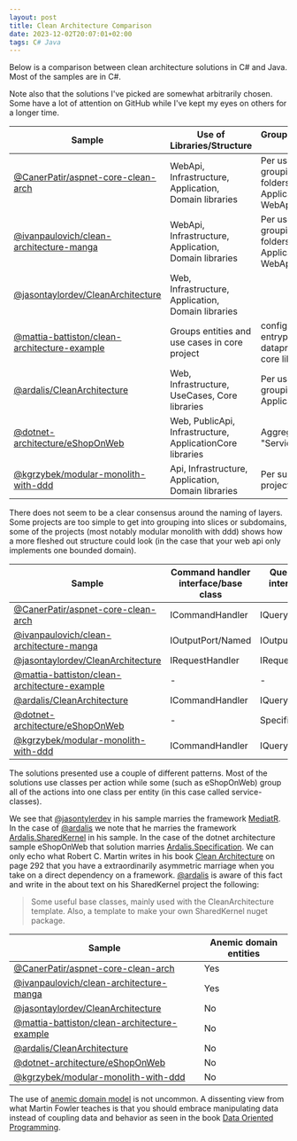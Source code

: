 ```yaml
---
layout: post
title: Clean Architecture Comparison
date: 2023-12-02T20:07:01+02:00
tags: C# Java
---
```


Below is a comparison between clean architecture solutions in C# and Java. Most of the samples are in C#.

Note also that the solutions I've picked are somewhat arbitrarily chosen. Some have a lot of attention on GitHub while I've kept my eyes on others for a longer time.

| Sample | Use of Libraries/Structure | Grouping/Vertical slice |
| ------ | -------------------------- | ----------------------- |
| [@CanerPatir/aspnet-core-clean-arch](https://github.com/CanerPatir/aspnet-core-clean-arch) | WebApi, Infrastructure, Application, Domain libraries | Per use case grouping of folders in Application and WebApi |
| [@ivanpaulovich/clean-architecture-manga](https://github.com/ivanpaulovich/clean-architecture-manga) | WebApi, Infrastructure, Application, Domain libraries | Per use case grouping of folders in Application and WebApi |
| [@jasontaylordev/CleanArchitecture](https://github.com/jasontaylordev/CleanArchitecture) | Web, Infrastructure, Application, Domain libraries |  |
| [@mattia-battiston/clean-architecture-example](https://github.com/mattia-battiston/clean-architecture-example) | Groups entities and use cases in core project | configuration, entrypoints, dataproviders, core libraries |
| [@ardalis/CleanArchitecture](https://github.com/ardalis/CleanArchitecture) | Web, Infrastructure, UseCases, Core libraries | Per use case grouping in Application |
| [@dotnet-architecture/eShopOnWeb](https://github.com/dotnet-architecture/eShopOnWeb) | Web, PublicApi, Infrastructure, ApplicationCore libraries | Aggregate, "Service" |
| [@kgrzybek/modular-monolith-with-ddd](https://github.com/kgrzybek/modular-monolith-with-ddd) | Api, Infrastructure, Application, Domain libraries | Per subdomain projects |

There does not seem to be a clear consensus around the naming of layers. Some projects are too simple to get into grouping into slices or subdomains, some of the projects (most notably modular monolith with ddd) shows how a more fleshed out structure could look (in the case that your web api only implements one bounded domain).

| Sample | Command handler interface/base class | Query handler interface/base class |
| ------ | ------------------------------------ | ---------------------------------- |
| [@CanerPatir/aspnet-core-clean-arch](https://github.com/CanerPatir/aspnet-core-clean-arch) | ICommandHandler | IQueryHandler |
| [@ivanpaulovich/clean-architecture-manga](https://github.com/ivanpaulovich/clean-architecture-manga) | IOutputPort/Named | IOutputPort/Named |
| [@jasontaylordev/CleanArchitecture](https://github.com/jasontaylordev/CleanArchitecture) | IRequestHandler | IRequestHandler |
| [@mattia-battiston/clean-architecture-example](https://github.com/mattia-battiston/clean-architecture-example) | - | - |
| [@ardalis/CleanArchitecture](https://github.com/ardalis/CleanArchitecture) | ICommandHandler | IQueryHandler |
| [@dotnet-architecture/eShopOnWeb](https://github.com/dotnet-architecture/eShopOnWeb) | - | Specification |
| [@kgrzybek/modular-monolith-with-ddd](https://github.com/kgrzybek/modular-monolith-with-ddd) | ICommandHandler | IQueryHandler |

The solutions presented use a couple of different patterns. Most of the solutions use classes per action while some (such as eShopOnWeb) group all of the actions into one class per entity (in this case called service-classes).

We see that [@jasontylerdev](https://github.com/jasontaylordev) in his sample marries the framework [MediatR](https://github.com/jbogard/MediatR). In the case of [@ardalis](https://github.com/ardalis) we note that he marries the framework [Ardalis.SharedKernel](https://github.com/ardalis/Ardalis.SharedKernel) in his sample. In the case of the dotnet architecture sample eShopOnWeb that solution marries [Ardalis.Specification](https://github.com/ardalis/Specification). We can only echo what Robert C. Martin writes in his book [Clean Architecture](https://www.goodreads.com/en/book/show/18043011) on page 292 that you have a extraordinarily asymmetric marriage when you take on a direct dependency on a framework. [@ardalis](https://github.com/ardalis) is aware of this fact and write in the about text on his SharedKernel project the following:

> Some useful base classes, mainly used with the CleanArchitecture template. Also, a template to make your own SharedKernel nuget package.

| Sample | Anemic domain entities |
| ---- | ---------------------- |
| [@CanerPatir/aspnet-core-clean-arch](https://github.com/CanerPatir/aspnet-core-clean-arch) | Yes |
| [@ivanpaulovich/clean-architecture-manga](https://github.com/ivanpaulovich/clean-architecture-manga) | Yes |
| [@jasontaylordev/CleanArchitecture](https://github.com/jasontaylordev/CleanArchitecture) | No |
| [@mattia-battiston/clean-architecture-example](https://github.com/mattia-battiston/clean-architecture-example) | No |
| [@ardalis/CleanArchitecture](https://github.com/ardalis/CleanArchitecture) | No |
| [@dotnet-architecture/eShopOnWeb](https://github.com/dotnet-architecture/eShopOnWeb) | No |
| [@kgrzybek/modular-monolith-with-ddd](https://github.com/kgrzybek/modular-monolith-with-ddd) | No |

The use of [anemic domain model](https://martinfowler.com/bliki/AnemicDomainModel.html) is not uncommon. A dissenting view from what Martin Fowler teaches is that you should embrace manipulating data instead of coupling data and behavior as seen in the book [Data Oriented Programming](https://www.manning.com/books/data-oriented-programming).
